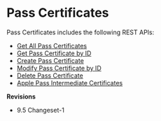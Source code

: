                           


Pass Certificates
=================

Pass Certificates includes the following REST APIs:

*   [Get All Pass Certificates](Get_All_Pass_Certificates.md)
*   [Get Pass Certificate by ID](Get_Pass_Certificate_by_ID.md)
*   [Create Pass Certificate](Create_Pass_Certificate.md)
*   [Modify Pass Certificate by ID](Modify_Pass_Certificate_By_Id.md)
*   [Delete Pass Certificate](Delete_Pass_Certificate.md)
*   [Apple Pass Intermediate Certificates](Apple_Pass_Intermediate_Certificates.md)


**Revisions**

*   9.5 Changeset-1
